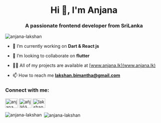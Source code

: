 <h1 align="center">Hi 👋, I'm Anjana</h1>
<h3 align="center">A passionate frontend developer from SriLanka</h3>

<p align="left"> <img src="https://komarev.com/ghpvc/?username=anjana-lakshan&label=Profile%20views&color=0e75b6&style=flat" alt="anjana-lakshan" /> </p>

- 🔭 I’m currently working on **Dart & React js**

- 👯 I’m looking to collaborate on **flutter**

- 👨‍💻 All of my projects are available at [www.anjana.lk](www.anjana.lk)

- 📫 How to reach me **lakshan.bimantha@gmail.com**

<h3 align="left">Connect with me:</h3>
<p align="left">
<a href="https://stackoverflow.com/users/anjana lakshan" target="blank"><img align="center" src="https://cdn.jsdelivr.net/npm/simple-icons@3.0.1/icons/stackoverflow.svg" alt="anjana lakshan" height="30" width="40" /></a>
<a href="https://fb.com/añjäñä läkśhäñ" target="blank"><img align="center" src="https://cdn.jsdelivr.net/npm/simple-icons@3.0.1/icons/facebook.svg" alt="añjäñä läkśhäñ" height="30" width="40" /></a>
<a href="https://instagram.com/lakshan_dimantha" target="blank"><img align="center" src="https://cdn.jsdelivr.net/npm/simple-icons@3.0.1/icons/instagram.svg" alt="lakshan_dimantha" height="30" width="40" /></a>
</p>


<p><img align="left" src="https://github-readme-stats.vercel.app/api/top-langs?username=anjana-lakshan&show_icons=true&locale=en&layout=compact" alt="anjana-lakshan" /></p>

<p>&nbsp;<img align="center" src="https://github-readme-stats.vercel.app/api?username=anjana-lakshan&show_icons=true&locale=en" alt="anjana-lakshan" /></p>


